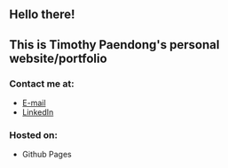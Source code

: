 ## Hello there!

## This is Timothy Paendong's personal website/portfolio

### Contact me at:
- [E-mail]("https://mail.google.com/mail/?view=cm&fs=1&to=timothy.paendong@binus.ac.id")
- [LinkedIn]("https://www.linkedin.com/in/timothy-paendong-59602832a")

### Hosted on:
- Github Pages
